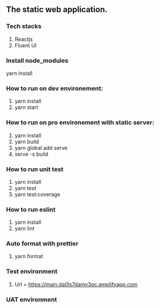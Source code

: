 ## The static web application.

### Tech stacks
1. Reactjs
3. Fluent UI

### Install node_modules
yarn install
### How to run on dev environement:
1. yarn install
2. yarn start

### How to run on pro environement with static server:
1. yarn install
2. yarn build
3. yarn global add serve
4. serve -s build

### How to run unit test
1. yarn install
2. yarn test
3. yarn test:coverage

### How to run eslint
1. yarn install
2. yarn lint

### Auto format with prettier
1. yarn format

### Test environment
1. Url = https://main.da0ls7damv3qc.amplifyapp.com

### UAT environment
